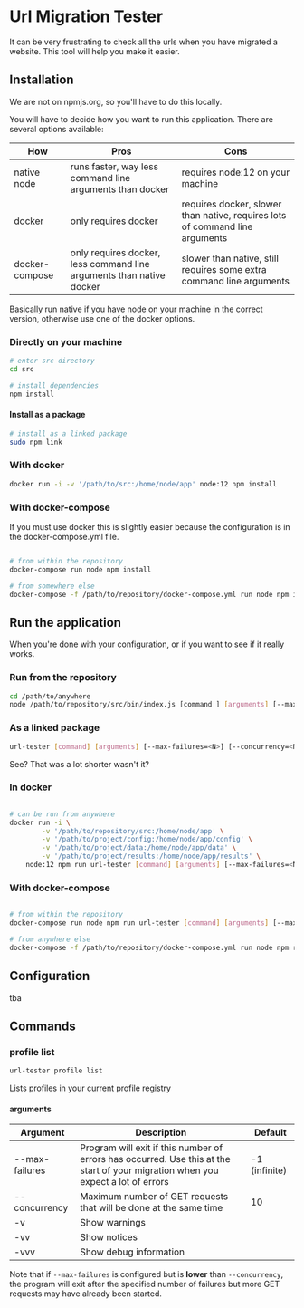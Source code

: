 # Url Migration Tester

It can be very frustrating to check all the urls when you have migrated a website. This tool will help you make it easier.

## Installation
We are not on npmjs.org, so you'll have to do this locally.

You will have to decide how you want to run this application. 
There are several options available:

|How|Pros|Cons|
|---|---|---|
|native node|runs faster, way less command line arguments than docker|requires node:12 on your machine|
|docker|only requires docker|requires docker, slower than native, requires lots of command line arguments|
|docker-compose|only requires docker, less command line arguments than native docker|slower than native, still requires some extra command line arguments|

Basically run native if you have node on your machine in the correct version, otherwise use one of the docker options.

### Directly on your machine
```bash
# enter src directory
cd src

# install dependencies
npm install
```

#### Install as a package
```bash
# install as a linked package
sudo npm link
```

### With docker
```bash
docker run -i -v '/path/to/src:/home/node/app' node:12 npm install 
```

### With docker-compose
If you must use docker this is slightly easier because the configuration is in the docker-compose.yml file.
```bash

# from within the repository
docker-compose run node npm install

# from somewhere else
docker-compose -f /path/to/repository/docker-compose.yml run node npm install
```

## Run the application
When you're done with your configuration, or if you want to see if it really works.

### Run from the repository
```bash
cd /path/to/anywhere
node /path/to/repository/src/bin/index.js [command ] [arguments] [--max-failures=<N>] [--concurrency=<N>] [-v|-vv|-vvv]
```

### As a linked package
```bash
url-tester [command] [arguments] [--max-failures=<N>] [--concurrency=<N>] [-v|-vv|-vvv]
```
See? That was a lot shorter wasn't it?

### In docker
```bash

# can be run from anywhere
docker run -i \
        -v '/path/to/repository/src:/home/node/app' \
        -v '/path/to/project/config:/home/node/app/config' \
        -v '/path/to/project/data:/home/node/app/data' \
        -v '/path/to/project/results:/home/node/app/results' \
    node:12 npm run url-tester [command] [arguments] [--max-failures=<N>] [--concurrency=<N>] [-v|-vv|-vvv]
```

### With docker-compose
```bash

# from within the repository
docker-compose run node npm run url-tester [command] [arguments] [--max-failures=<N>] [--concurrency=<N>] [-v|-vv|-vvv]

# from anywhere else
docker-compose -f /path/to/repository/docker-compose.yml run node npm run url-tester [command] [arguments] [--max-failures=<N>] [--concurrency=<N>] [-v|-vv|-vvv]
```

## Configuration
tba

## Commands

### profile list
```bash
url-tester profile list
```
Lists profiles in your current profile registry

#### arguments

|Argument|Description|Default|
|---|---|---|
|--max-failures|Program will exit if this number of errors has occurred. Use this at the start of your migration when you expect a lot of errors|-1 (infinite)|
|--concurrency|Maximum number of GET requests that will be done at the same time|10|
|-v|Show warnings||
|-vv|Show notices||
|-vvv|Show debug information||

Note that if `--max-failures` is configured but is **lower** than `--concurrency`, 
the program will exit after the specified number of failures but more GET requests may have already been started.
